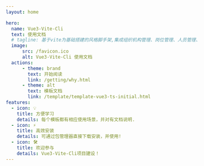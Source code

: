 ```yaml
---
layout: home

hero:
  name: Vue3-Vite-Cli
  text: 使用文档
  # tagline: 基于vite为基础搭建的风格脚手架,集成组织机构管理、岗位管理、人员管理、角色管理等基础功能！
  image:
      src: /favicon.ico
      alt: Vue3-Vite-Cli 使用文档
  actions:
      - theme: brand
        text: 开始阅读
        link: /getting/why.html
      - theme: alt
        text: 模板文档
        link: /template/template-vue3-ts-initial.html
features:
  - icon: 💡
    title: 方便学习
    details: 每个模板都有相应使用场景，并对有文档说明.
  - icon: ⚡️
    title: 高效安装
    details: 可通过包管理器直接下载安装，并使用!
  - icon: 🛠️
    title: 欢迎参与
    details: Vue3-Vite-Cli项目建设！
---
```



